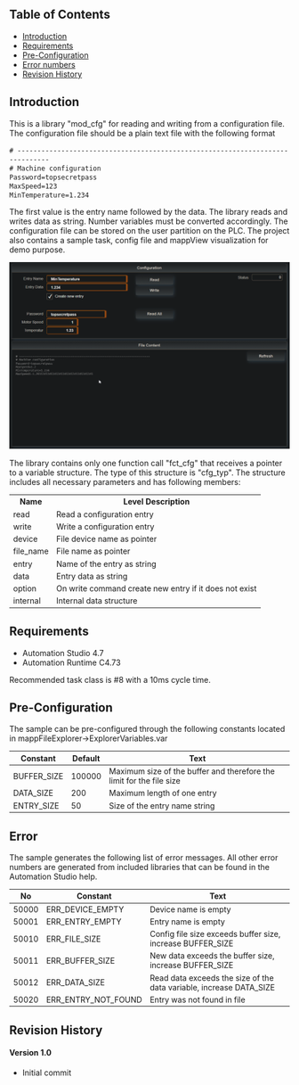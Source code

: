 ## Table of Contents

* [Introduction](#Introduction)
* [Requirements](#Requirements)
* [Pre-Configuration](#Pre-Configuration)
* [Error numbers](#Errors)
* [Revision History](#Revision-History)

<a name="Introduction"></a>

## Introduction

This is a library "mod_cfg" for reading and writing from a configuration file. The configuration file should be a plain text file with the following format

``` 
# ------------------------------------------------------------------------------
# Machine configuration
Password=topsecretpass
MaxSpeed=123
MinTemperature=1.234
```

The first value is the entry name followed by the data. The library reads and writes data as string. Number variables must be converted accordingly. The configuration file can be stored on the user partition on the PLC. The project also contains a sample task, config file and mappView visualization for demo purpose.

![](Logical/mappView/Resources/Media/screenshot_main.png)

The library contains only one function call "fct_cfg" that receives a pointer to a variable structure. The type of this structure is "cfg_typ". The structure includes all necessary parameters and has following members:

<table>
  <tr style="font-weight:bold" >
    <th>Name</th>
    <th>Level Description</th>
  </tr>
  <tr>
   <td>read</td>
   <td>Read a configuration entry</td>
  </tr>
  <tr>
   <td>write</td>
   <td>Write a configuration entry</td>
  </tr>
    <tr>
   <td>device</td>
   <td>File device name as pointer</td>
  </tr>
    <tr>
   <td>file_name</td>
   <td>File name as pointer</td>
  </tr>
    <tr>
   <td>entry</td>
   <td>Name of the entry as string</td>
  </tr>
    <tr>
   <td>data</td>
   <td>Entry data as string</td>
  </tr>
    <tr>
   <td>option</td>
   <td>On write command create new entry if it does not exist</td>
  </tr>
    <tr>
   <td>internal</td>
   <td>Internal data structure</td>
  </tr>

</table>

<a name="Requirements"></a>

## Requirements

* Automation Studio 4.7
* Automation Runtime C4.73

Recommended task class is #8 with a 10ms cycle time.

<a name="Pre-Configuration"></a>

## Pre-Configuration
The sample can be pre-configured through the following constants located in 
mappFileExplorer->ExplorerVariables.var

| Constant | Default | Text |
|---|---|---|
| BUFFER_SIZE | 100000 | Maximum size of the buffer and therefore the limit for the file size |
| DATA_SIZE | 200 | Maximum length of one entry |
| ENTRY_SIZE | 50 | Size of the entry name string |

<a name="Errors"></a>
## Error
The sample generates the following list of error messages. All other error numbers are generated from included libraries that can be found in the Automation Studio help.

| No | Constant | Text |
|---|---|---|
| 50000 | ERR_DEVICE_EMPTY | Device name is empty |
| 50001 | ERR_ENTRY_EMPTY | Entry name is empty |
| 50010 | ERR_FILE_SIZE | Config file size exceeds buffer size, increase BUFFER_SIZE |
| 50011 | ERR_BUFFER_SIZE | New data exceeds the buffer size, increase BUFFER_SIZE |
| 50012 | ERR_DATA_SIZE | Read data exceeds the size of the data variable, increase DATA_SIZE |
| 50020 | ERR_ENTRY_NOT_FOUND | Entry was not found in file |

<a name="Revision-History"></a>

## Revision History

#### Version 1.0

* Initial commit
